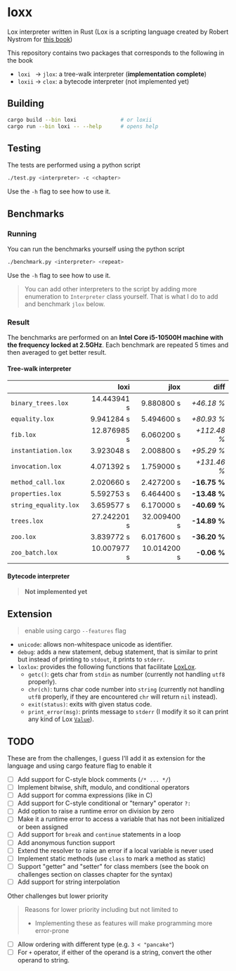 # loxx

Lox interpreter written in Rust (Lox is a scripting language created by Robert Nystrom for [this book](https://craftinginterpreters.com/))

This repository contains two packages that corresponds to the following in the book

- `loxi ` &rarr; `jlox`: a tree-walk interpreter (**implementation complete**)
- `loxii` &rarr; `clox`: a bytecode interpreter (not implemented yet)

## Building

```sh
cargo build --bin loxi              # or loxii
cargo run --bin loxi -- --help      # opens help
```

## Testing

The tests are performed using a python script

```sh
./test.py <interpreter> -c <chapter>
```

Use the `-h` flag to see how to use it.

## Benchmarks

### Running

You can run the benchmarks yourself using the python script

```sh
./benchmark.py <interpreter> <repeat>
```

Use the `-h` flag to see how to use it.

> You can add other interpreters to the script by adding more enumeration to `Interpreter` class yourself.
> That is what I do to add and benchmark `jlox` below.

### Result

The benchmarks are performed on an **Intel Core i5-10500H machine with the frequency locked at 2.5GHz**. Each benchmark are repeated 5 times and then averaged to get better result.

#### Tree-walk interpreter

|                       |        loxi |        jlox |         diff |
| --------------------- | ----------: | ----------: | -----------: |
| `binary_trees.lox`    | 14.443941 s |  9.880800 s |   _+46.18 %_ |
| `equality.lox`        |  9.941284 s |  5.494600 s |   _+80.93 %_ |
| `fib.lox`             | 12.876985 s |  6.060200 s |  _+112.48 %_ |
| `instantiation.lox`   |  3.923048 s |  2.008800 s |   _+95.29 %_ |
| `invocation.lox`      |  4.071392 s |  1.759000 s |  _+131.46 %_ |
| `method_call.lox`     |  2.020660 s |  2.427200 s | **-16.75 %** |
| `properties.lox`      |  5.592753 s |  6.464400 s | **-13.48 %** |
| `string_equality.lox` |  3.659577 s |  6.170000 s | **-40.69 %** |
| `trees.lox`           | 27.242201 s | 32.009400 s | **-14.89 %** |
| `zoo.lox`             |  3.839772 s |  6.017600 s | **-36.20 %** |
| `zoo_batch.lox`       | 10.007977 s | 10.014200 s |  **-0.06 %** |

#### Bytecode interpreter

> **Not implemented yet**

## Extension

> enable using cargo `--features` flag

- `unicode`: allows non-whitespace unicode as identifier.
- `debug`: adds a new statement, debug statement, that is similar to print but instead of printing to `stdout`, it prints to `stderr`.
- `loxlox`: provides the following functions that facilitate [LoxLox](https://github.com/benhoyt/loxlox).
  - `getc()`: gets char from `stdin` as number (currently not handling `utf8` properly).
  - `chr(ch)`: turns char code number into `string` (currently not handling `utf8` properly, if they are encountered `chr` will return `nil` instead).
  - `exit(status)`: exits with given status code.
  - `print_error(msg)`: prints message to `stderr` (I modify it so it can print any kind of Lox [`Value`](./loxi/src/interp/value.rs)).

## TODO

These are from the challenges, I guess I'll add it as extension for the language and using cargo feature flag to enable it

- [ ] Add support for C-style block comments (`/* ... */`)
- [ ] Implement bitwise, shift, modulo, and conditional operators
- [ ] Add support for comma expressions (like in C)
- [ ] Add support for C-style conditional or "ternary" operator `?:`
- [ ] Add option to raise a runtime error on division by zero
- [ ] Make it a runtime error to access a variable that has not been initialized or been assigned
- [ ] Add support for `break` and `continue` statements in a loop
- [ ] Add anonymous function support
- [ ] Extend the resolver to raise an error if a local variable is never used
- [ ] Implement static methods (use `class` to mark a method as static)
- [ ] Support "getter" and "setter" for class members (see the book on challenges section on classes chapter for the syntax)
- [ ] Add support for string interpolation

Other challenges but lower priority

> Reasons for lower priority including but not limited to
>
> - Implementing these as features will make programming more error-prone

- [ ] Allow ordering with different type (e.g. `3 < "pancake"`)
- [ ] For `+` operator, if either of the operand is a string, convert the other operand to string.
